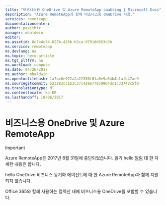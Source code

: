 ```yaml
---
title: "비즈니스용 OneDrive 및 Azure RemoteApp aaaUsing | Microsoft Docs"
description: "Azure RemoteApp과 함께 비즈니스용 OneDrive 사용."
services: remoteapp
documentationcenter: 
author: pavithir
manager: mbaldwin
editor: 
ms.assetid: 8c744c34-827b-426b-b2ca-9791dd663c9b
ms.service: remoteapp
ms.devlang: na
ms.topic: hero-article
ms.tgt_pltfrm: na
ms.workload: compute
ms.date: 04/26/2017
ms.author: mbaldwin
ms.openlocfilehash: 1a7bc6e972a2a22350f61a0e9a04b4a1afb47ae9
ms.sourcegitcommit: 523283cc1b3c37c428e77850964dc1c33742c5f0
ms.translationtype: MT
ms.contentlocale: ko-KR
ms.lasthandoff: 10/06/2017
---
```

# <a name="onedrive-for-business-and-azure-remoteapp"></a>비즈니스용 OneDrive 및 Azure RemoteApp
> [!IMPORTANT]
> Azure RemoteApp은 2017년 8월 31일에 중단되었습니다. 읽기 hello [알림](https://go.microsoft.com/fwlink/?linkid=821148) 대 한 자세한 내용은 합니다.
> 
> 

hello OneDrive 비즈니스 동기화 에이전트에 대 한 Azure RemoteApp과 함께 지원 되지 않습니다.

Office 365와 함께 사용하는 컬렉션 내에 비즈니스용 OneDrive를 포함할 수 있습니다. 

